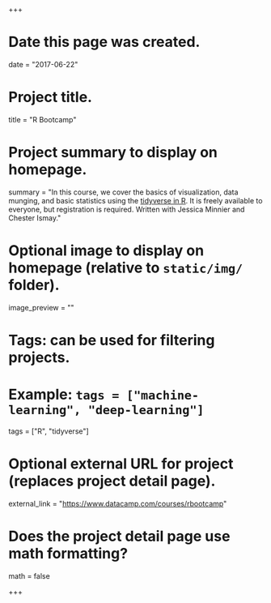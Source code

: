+++
# Date this page was created.
date = "2017-06-22"

# Project title.
title = "R Bootcamp"

# Project summary to display on homepage.
summary = "In this course, we cover the basics of visualization, data munging, and basic statistics using the [tidyverse in R](http://tidyverse.org). It is freely available to everyone, but registration is required. Written with Jessica Minnier and Chester Ismay."

# Optional image to display on homepage (relative to `static/img/` folder).
image_preview = ""

# Tags: can be used for filtering projects.
# Example: `tags = ["machine-learning", "deep-learning"]`
tags = ["R", "tidyverse"]

# Optional external URL for project (replaces project detail page).
external_link = "https://www.datacamp.com/courses/rbootcamp"

# Does the project detail page use math formatting?
math = false

+++

